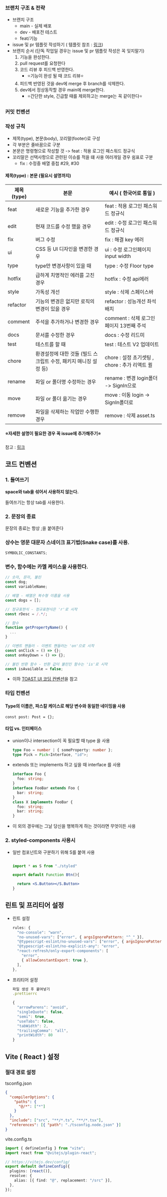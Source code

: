 ### 브랜치 구조 & 전략

- 브랜치 구조
  - main - 실제 배포
  - dev - 배포전 테스트
  - feat/기능
- issue 및 pr 템플릿 작성하기 ( 템플릿 참조 : <a href="https://github.com/team-opensource-plus/dummy-generator" target="_blank">링크</a>)
- 브랜치 순서 (단독 작업일 경우는 issue 및 pr 템플릿 작성은 꼭 잊지말기)
  1. 기능을 완성한다.
  2. pull request를 요청한다
  3. 코드 리뷰 후 피드백 반영한다.
     - ⭐️기능이 완성 될 때 코드 리뷰⭐️
  4. 피드백 반영된 것을 dev에 merge 후 branch를 삭제한다.
  5. dev에서 정상동작할 경우 main에 merge한다.
     - ⭐️간단한 style, 긴급할 때를 제외하고는 merge는 꼭 같이한다⭐️

### 커밋 컨벤션

### 작성 규칙

- 제목(type), 본문(body), 꼬리말(footer)로 구성
- 각 부분은 줄바꿈으로 구분
- 본문은 명령형으로 작성할 것 -> feat : 적용 로그인 패스워드 정규식
- 꼬리말은 선택사항으로 관련된 이슈를 적을 떄 사용 여러개일 경우 쉼표로 구분
  - fix : 수정중 배열 중첩 #29, #30

#### 제목(type) : 본문 (필요시 설명까지)

| 제목(type) | 본문                                                             | 예시 ( 한국어로 통일 )                         |
| ---------- | ---------------------------------------------------------------- | ---------------------------------------------- |
| feat       | 새로운 기능을 추가한 경우                                        | feat : 적용 로그인 패스워드 정규식             |
| edit       | 현재 코드를 수정 했을 경우                                       | edit : 수정 로그인 패스워드 정규식             |
| fix        | 버그 수정                                                        | fix : 해결 key 에러                            |
| ui         | CSS 등 UI 디자인을 변경한 경우                                   | ui : 수정 로그인페이지 input width             |
| type       | type만 변경사항이 있을 때                                        | type : 수정 Floor type                         |
| hotfix     | 급하게 치명적인 에러를 고친 경우                                 | hotfix : 수정 api에러                          |
| style      | 가독성 개선                                                      | style : 삭제 스페이스바                        |
| refactor   | 기능의 변경은 없지만 로직의 변경이 있을 경우                     | refactor : 성능개선 좌석배치                   |
| comment    | 주석을 추가하거나 변경한 경우                                    | comment : 삭제 로그인 페이지 13번째 주석       |
| docs       | 문서를 수정한 경우                                               | docs : 수정 리드미                             |
| test       | 테스트를 할 때                                                   | test : 테스트 V2 업데이트                      |
| chore      | 환경설정에 대한 것들 (빌드 스크립트 수정, 패키지 매니징 설정 등) | chore : 설정 초기셋팅 , chore : 추가 리액트 퀼 |
| rename     | 파일 or 폴더명 수정하는 경우                                     | rename : 변경 login폴더 -> SignIn으로          |
| move       | 파일 or 폴더 옮기는 경우                                         | move : 이동 login -> SignIn폴더로              |
| remove     | 파일을 삭제하는 작업만 수행한 경우                               | remove : 삭제 asset.ts                         |

#### ⭐️자세한 설명이 필요한 경우 꼭 issue에 추가해주기⭐️

참고 : <a href="https://velog.io/@outstandingboy/Git-%EC%BB%A4%EB%B0%8B-%EB%A9%94%EC%8B%9C%EC%A7%80-%EA%B7%9C%EC%95%BD-%EC%A0%95%EB%A6%AC-the-AngularJS-commit-conventions#short-summary-%EC%9A%94%EC%95%BD-%EC%84%A4%EB%AA%85" target="_blank">링크</a>

## 코드 컨벤션

### 1. **들여쓰기**

**space와 tab을 섞어서 사용하지 않는다.**

들여쓰기는 항상 tab를 사용한다.

### 2. 문장의 종료

문장의 종료는 항상 ;을 붙여준다

### **상수는 영문 대문자 스네이크 표기법(Snake case)를 사용.**

```jsx
SYMBOLIC_CONSTANTS;
```

### **변수, 함수에는 카멜 케이스을 사용한다.**

```jsx
// 숫자, 문자, 불린
const dog;
const variableName;

// 배열 - 배열은 복수형 이름을 사용
const dogs = [];

// 정규표현식 - 정규표현식은 'r'로 시작
const rDesc = /.*/;

// 함수
function getPropertyName() {
  ...
}

// 이벤트 핸들러 - 이벤트 핸들러는 'on'으로 시작
const onClick = () => {};
const onKeyDown = () => {};

// 불린 반환 함수 - 반환 값이 불린인 함수는 'is'로 시작
const isAvailable = false;
```

- 이하 [TOAST UI 코딩 컨벤션](https://ui.toast.com/fe-guide/ko_CODING-CONVENTION)을 참고

### 타입 컨벤션

#### Type의 이름은, 파스칼 케이스로 해당 변수와 동일한 네이밍을 사용

```tsx
const post: Post = {};
```

#### 타입 vs. 인터페이스

- union이나 intersection이 꼭 필요할 때 type 을 사용

  ```ts
  type Foo = number | { someProperty: number };
  type Pick = Pick<Interface, "id">;
  ```

- extends 또는 implements 하고 싶을 때 interface 를 사용

  ```ts
  interface Foo {
    foo: string;
  }
  interface FooBar extends Foo {
    bar: string;
  }
  class X implements FooBar {
    foo: string;
    bar: string;
  }
  ```

- 이 외의 경우에는 그날 당신을 행복하게 하는 것이라면 무엇이든 사용

### 2. styled-components 사용시

- 일반 컴포넌트와 구분하기 위해 S를 붙여 사용

  ```jsx

  import * as S from "./styled"

  export default Function Btn(){

    return <S.Button></S.Button>
  }
  ```

## 린트 및 프리티어 설정

- 린트 설정
  ```jsx
  rules: {
    "no-console": "warn",
    "no-unused-vars": ["error", { argsIgnorePattern: "^_" }],
    "@typescript-eslint/no-unused-vars": ["error", { argsIgnorePattern: "^_" }],
    "@typescript-eslint/no-explicit-any": "error",
    "react-refresh/only-export-components": [
      "error",
      { allowConstantExport: true },
    ],
  },
  ```
- 프리티어 설정

  ```jsx
  파일 생성 후 붙여넣기
  .prettierrc

  {
  	"arrowParens": "avoid",
  	"singleQuote": false,
  	"semi": true,
  	"useTabs": false,
  	"tabWidth": 2,
  	"trailingComma": "all",
  	"printWidth": 80
  }
  ```

## Vite ( React ) 설정

### 절대 경로 설정

tsconfig.json

```json
{
  "compilerOptions": {
    "paths": {
      "@/*": ["*"]
    }
  },
  "include": ["src", "**/*.ts", "**/*.tsx"],
  "references": [{ "path": "./tsconfig.node.json" }]
}
```

vite.config.ts

```ts
import { defineConfig } from "vite";
import react from "@vitejs/plugin-react";

// https://vitejs.dev/config/
export default defineConfig({
  plugins: [react()],
  resolve: {
    alias: [{ find: "@", replacement: "/src" }],
  },
});
```
